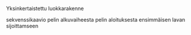 Yksinkertaistettu luokkarakenne


sekvenssikaavio pelin alkuvaiheesta pelin aloituksesta ensimmäisen lavan sijoittamseen

